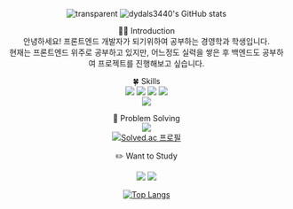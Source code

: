 <div align=center>
    
![transparent](https://capsule-render.vercel.app/api?type=Waving&fontColor=703ee5&text=dydals3440's%20GitHub%20&height=200&fontSize=50&desc=Welcome!&descAlignY=65&descAlign=60)
![dydals3440's GitHub stats](https://github-readme-stats.vercel.app/api?username=dydals3440&show_icons=true&theme=radical) <br />

👋🏻 Introduction<br />
    안녕하세요! 프론트엔드 개발자가 되기위하여 공부하는 경영학과 학생입니다. <br />
    현재는 프론트엔드 위주로 공부하고 있지만, 어느정도 실력을 쌓은 후 백엔드도 공부하여 프로젝트를 진행해보고 싶습니다.    
    
🍀 Skills<br />
 <img src="https://img.shields.io/badge/Html-orange?style=flat&logo=HTML5&logoColor=white"/>
 <img src="https://img.shields.io/badge/CSS-pink?style=flat&logo=CSS3&logoColor=white"/>
 <img src="https://img.shields.io/badge/JavaScript-yellow?style=flat&logo=JavaScript&logoColor=white"/>
 <img src="https://img.shields.io/badge/React-green?style=flat&logo=React&logoColor=white"/><br />
 <img src="https://img.shields.io/badge/TypeScript-3178C6?style=flat&logo=TypeScript&logoColor=white"/>
    
💪 Problem Solving<br /> 
<img src="https://img.shields.io/badge/JavaScript-yellow?style=flat&logo=JavaScript&logoColor=white"/><br />
[![Solved.ac 프로필](http://mazassumnida.wtf/api/mini/generate_badge?boj={dydals3440})](https://solved.ac/{dydals3440})
 
 ✏️ Want to Study<br />

  <img src="https://img.shields.io/badge/NodeJS-green?style=flat&logo=Node.js&logoColor=white"/>
 <img src="https://img.shields.io/badge/NextJS-blue?style=flat&logo=Next.js&logoColor=white"/><br />
 
[![Top Langs](https://github-readme-stats.vercel.app/api/top-langs/?username=dydals3440&langs_count=8)](https://github.com/dydals3440/github-readme-stats)
     
</div>
